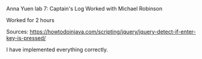 Anna Yuen
lab 7: Captain's Log
Worked with Michael Robinson

Worked for 2 hours

Sources: https://howtodoinjava.com/scripting/jquery/jquery-detect-if-enter-key-is-pressed/

I have implemented everything correctly. 